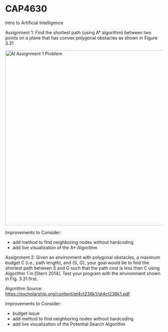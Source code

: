 # CAP4630
Intro to Artificial Intelligence

Assignment 1: Find the shortest path (using A* algorithm) between two points on a plane that has convex polygonal obstacles as shown in Figure 3.31

<img width="556" alt="AI Assignment 1 Problem" src="https://user-images.githubusercontent.com/34103060/116801263-25de9700-aad6-11eb-975b-ea0902356b7a.png">

Improvements to Consider:
  - add method to find neighboring nodes without hardcoding
  - add live visualization of the A* Algorithm

Assignment 2: Given an environment with polygonal obstacles, a maximum budget C (i.e., path length), and {S, G}, your goal would be to find the shortest path between S and G such that the path cost is less than C using Algorithm 1 in [Stern 2014].
Test your program with the environment shown in Fig. 3.31 first.

Algorithm Source: https://escholarship.org/content/qt4ct236k1/qt4ct236k1.pdf
  
Improvements to Consider: 
  - budget issue
  - add method to find neighboring nodes without hardcoding
  - add live visualization of the Potential Search Algorithm
